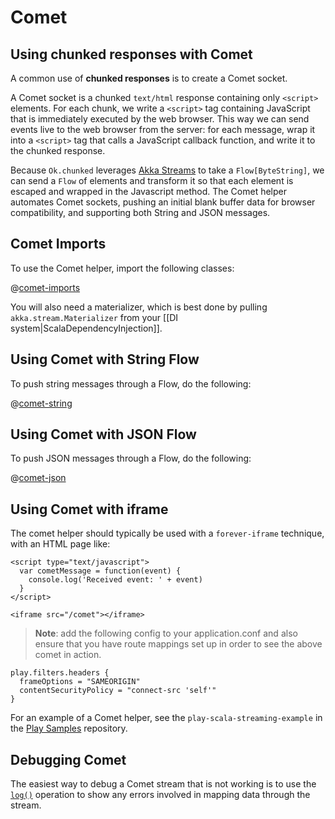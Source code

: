 <!--- Copyright (C) 2009-2019 Lightbend Inc. <https://www.lightbend.com> -->
# Comet

## Using chunked responses with Comet

A common use of **chunked responses** is to create a Comet socket.

A Comet socket is a chunked `text/html` response containing only `<script>` elements. For each chunk, we write a `<script>` tag containing JavaScript that is immediately executed by the web browser. This way we can send events live to the web browser from the server: for each message, wrap it into a `<script>` tag that calls a JavaScript callback function, and write it to the chunked response.

Because `Ok.chunked` leverages [Akka Streams](https://doc.akka.io/docs/akka/2.5/stream/index.html?language=scala) to take a `Flow[ByteString]`, we can send a `Flow` of elements and transform it so that each element is escaped and wrapped in the Javascript method. The Comet helper automates Comet sockets, pushing an initial blank buffer data for browser compatibility, and supporting both String and JSON messages.

## Comet Imports

To use the Comet helper, import the following classes:

@[comet-imports](code/ScalaComet.scala)

You will also need a materializer, which is best done by pulling `akka.stream.Materializer` from your [[DI system|ScalaDependencyInjection]].

## Using Comet with String Flow

To push string messages through a Flow, do the following:

@[comet-string](code/ScalaComet.scala)

## Using Comet with JSON Flow

To push JSON messages through a Flow, do the following:

@[comet-json](code/ScalaComet.scala)

## Using Comet with iframe

The comet helper should typically be used with a `forever-iframe` technique, with an HTML page like:

```
<script type="text/javascript">
  var cometMessage = function(event) {
    console.log('Received event: ' + event)
  }
</script>

<iframe src="/comet"></iframe>
```

> **Note**: add the following config to your application.conf and also ensure that you have route mappings set up in order to see the above comet in action.
```
play.filters.headers {
  frameOptions = "SAMEORIGIN"
  contentSecurityPolicy = "connect-src 'self'"
}
```

For an example of a Comet helper, see the `play-scala-streaming-example` in the  [Play Samples](https://github.com/playframework/play-samples) repository.

## Debugging Comet

The easiest way to debug a Comet stream that is not working is to use the [`log()`](https://doc.akka.io/docs/akka/2.5/stream/stream-cookbook.html?language=scala#logging-in-streams) operation to show any errors involved in mapping data through the stream.
